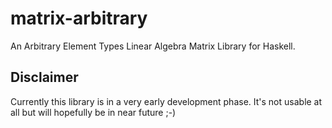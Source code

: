 matrix-arbitrary
================

An Arbitrary Element Types Linear Algebra Matrix Library for Haskell.

Disclaimer
----------

Currently this library is in a very early development phase. It's not usable at
all but will hopefully be in near future ;-)
